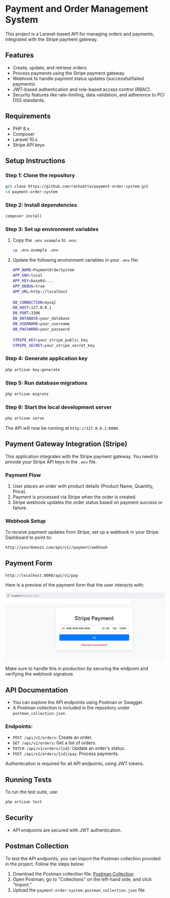 # Payment and Order Management System

This project is a Laravel-based API for managing orders and payments, integrated with the Stripe payment gateway.

## Features
- Create, update, and retrieve orders.
- Process payments using the Stripe payment gateway.
- Webhook to handle payment status updates (successful/failed payments).
- JWT-based authentication and role-based access control (RBAC).
- Security features like rate-limiting, data validation, and adherence to PCI DSS standards.

## Requirements
- PHP 8.x
- Composer
- Laravel 10.x
- Stripe API keys

## Setup Instructions

### Step 1: Clone the repository
```bash
git clone https://github.com/rashaatta/payment-order-system.git
cd payment-order-system
```

### Step 2: Install dependencies
```bash
composer install
```

### Step 3: Set up environment variables
1. Copy the `.env.example` to `.env`:
    ```bash
    cp .env.example .env
    ```
2. Update the following environment variables in your `.env` file:
    ```bash
    APP_NAME=PaymentOrderSystem
    APP_ENV=local
    APP_KEY=base64:...
    APP_DEBUG=true
    APP_URL=http://localhost

    DB_CONNECTION=mysql
    DB_HOST=127.0.0.1
    DB_PORT=3306
    DB_DATABASE=your_database
    DB_USERNAME=your_username
    DB_PASSWORD=your_password

    STRIPE_KEY=your_stripe_public_key
    STRIPE_SECRET=your_stripe_secret_key
    ```

### Step 4: Generate application key
```bash
php artisan key:generate
```

### Step 5: Run database migrations
```bash
php artisan migrate
```

### Step 6: Start the local development server
```bash
php artisan serve
```

The API will now be running at `http://127.0.0.1:8000`.

## Payment Gateway Integration (Stripe)

This application integrates with the Stripe payment gateway. You need to provide your Stripe API keys in the `.env` file.

### Payment Flow
1. User places an order with product details (Product Name, Quantity, Price).
2. Payment is processed via Stripe when the order is created.
3. Stripe webhook updates the order status based on payment success or failure.

### Webhook Setup
To receive payment updates from Stripe, set up a webhook in your Stripe Dashboard to point to:
```
http://yourdomain.com/api/v1//payment/webhook
```
## Payment Form
```
http://localhost:8000/api/v1/pay
```
Here is a preview of the payment form that the user interacts with:

![Payment Form](public/payment-form.png)


Make sure to handle this in production by securing the endpoint and verifying the webhook signature.

## API Documentation
- You can explore the API endpoints using Postman or Swagger.
- A Postman collection is included in the repository under `postman_collection.json`.

### Endpoints:
- `POST /api/v1/orders`: Create an order.
- `GET /api/v1/orders`: Get a list of orders.
- `PATCH /api/v1/orders/{id}`: Update an order's status.
- `POST /api/v1/orders/{id}/pay`: Process payments.

Authentication is required for all API endpoints, using JWT tokens.

## Running Tests

To run the test suite, use:
```bash
php artisan test
```
 
## Security

- API endpoints are secured with JWT authentication. 
## Postman Collection

To test the API endpoints, you can import the Postman collection provided in the project. Follow the steps below:

1. Download the Postman collection file: [Postman Collection](payment-order-system.postman_collection.json)
2. Open Postman, go to "Collections" on the left-hand side, and click "Import."
3. Upload the `payment-order-system.postman_collection.json` file
